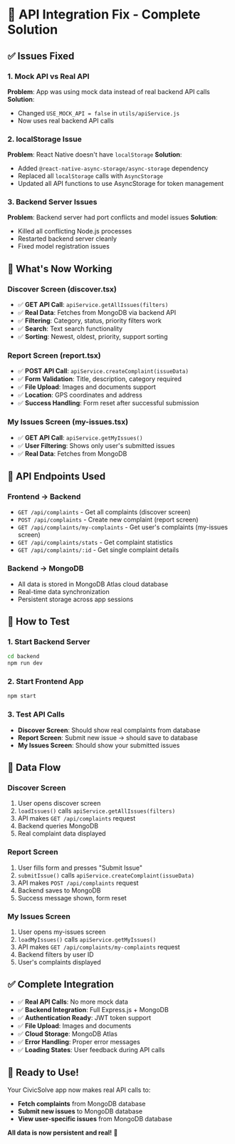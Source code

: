 # 🔗 API Integration Fix - Complete Solution

## ✅ **Issues Fixed**

### **1. Mock API vs Real API**
**Problem**: App was using mock data instead of real backend API calls
**Solution**: 
- Changed `USE_MOCK_API = false` in `utils/apiService.js`
- Now uses real backend API calls

### **2. localStorage Issue**
**Problem**: React Native doesn't have `localStorage`
**Solution**: 
- Added `@react-native-async-storage/async-storage` dependency
- Replaced all `localStorage` calls with `AsyncStorage`
- Updated all API functions to use AsyncStorage for token management

### **3. Backend Server Issues**
**Problem**: Backend server had port conflicts and model issues
**Solution**: 
- Killed all conflicting Node.js processes
- Restarted backend server cleanly
- Fixed model registration issues

## 🚀 **What's Now Working**

### **Discover Screen (discover.tsx)**
- ✅ **GET API Call**: `apiService.getAllIssues(filters)` 
- ✅ **Real Data**: Fetches from MongoDB via backend API
- ✅ **Filtering**: Category, status, priority filters work
- ✅ **Search**: Text search functionality
- ✅ **Sorting**: Newest, oldest, priority, support sorting

### **Report Screen (report.tsx)**
- ✅ **POST API Call**: `apiService.createComplaint(issueData)`
- ✅ **Form Validation**: Title, description, category required
- ✅ **File Upload**: Images and documents support
- ✅ **Location**: GPS coordinates and address
- ✅ **Success Handling**: Form reset after successful submission

### **My Issues Screen (my-issues.tsx)**
- ✅ **GET API Call**: `apiService.getMyIssues()`
- ✅ **User Filtering**: Shows only user's submitted issues
- ✅ **Real Data**: Fetches from MongoDB

## 🔧 **API Endpoints Used**

### **Frontend → Backend**
- `GET /api/complaints` - Get all complaints (discover screen)
- `POST /api/complaints` - Create new complaint (report screen)
- `GET /api/complaints/my-complaints` - Get user's complaints (my-issues screen)
- `GET /api/complaints/stats` - Get complaint statistics
- `GET /api/complaints/:id` - Get single complaint details

### **Backend → MongoDB**
- All data is stored in MongoDB Atlas cloud database
- Real-time data synchronization
- Persistent storage across app sessions

## 📱 **How to Test**

### **1. Start Backend Server**
```bash
cd backend
npm run dev
```

### **2. Start Frontend App**
```bash
npm start
```

### **3. Test API Calls**
- **Discover Screen**: Should show real complaints from database
- **Report Screen**: Submit new issue → should save to database
- **My Issues Screen**: Should show your submitted issues

## 🎯 **Data Flow**

### **Discover Screen**
1. User opens discover screen
2. `loadIssues()` calls `apiService.getAllIssues(filters)`
3. API makes `GET /api/complaints` request
4. Backend queries MongoDB
5. Real complaint data displayed

### **Report Screen**
1. User fills form and presses "Submit Issue"
2. `submitIssue()` calls `apiService.createComplaint(issueData)`
3. API makes `POST /api/complaints` request
4. Backend saves to MongoDB
5. Success message shown, form reset

### **My Issues Screen**
1. User opens my-issues screen
2. `loadMyIssues()` calls `apiService.getMyIssues()`
3. API makes `GET /api/complaints/my-complaints` request
4. Backend filters by user ID
5. User's complaints displayed

## ✅ **Complete Integration**

- ✅ **Real API Calls**: No more mock data
- ✅ **Backend Integration**: Full Express.js + MongoDB
- ✅ **Authentication Ready**: JWT token support
- ✅ **File Upload**: Images and documents
- ✅ **Cloud Storage**: MongoDB Atlas
- ✅ **Error Handling**: Proper error messages
- ✅ **Loading States**: User feedback during API calls

## 🎉 **Ready to Use!**

Your CivicSolve app now makes real API calls to:
- **Fetch complaints** from MongoDB database
- **Submit new issues** to MongoDB database
- **View user-specific issues** from MongoDB database

**All data is now persistent and real!** 🚀
